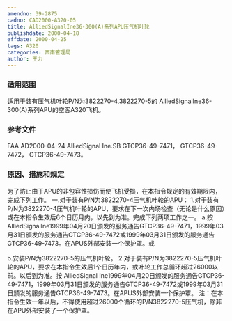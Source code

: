 ```yaml
---
amendno: 39-2875
cadno: CAD2000-A320-05
title: AlliedSignalIne36-300(A)系列APU压气机叶轮
publishdate: 2000-04-18
effdate: 2000-04-25
tags: A320
categories: 西南管理局
author: 王力
---
```


### 适用范围 
适用于装有压气机叶轮P/N为3822270-4,3822270-5的 AlliedSignalIne36-300(A)系列APU的空客A320飞机。

### 参考文件
FAA AD2000-04-24 AlliedSignal Ine.SB GTCP36-49-7471， GTCP36-49-7472， GTCP36-49-7473。

### 原因、措施和规定 
为了防止由于APU的非包容性损伤而使飞机受损，在本指令规定的有效期限内，完成下列工作。
一.对于装有P/N为3822270-4压气机叶轮的APU： 
  1.对于装有P/N为3822270-4压气机叶轮的APU，要求在下一次内场检查（无论是什么原因）或在本指令生效后6个日历月内，以先到为准。完成下列两项工作之一。 
 a.按AlliedSignalIne1999年04月20日颁发的服务通告GTCP36-49-7471，1999年03月31日颁发的服务通告GTCP36-49-7472或1999年03月31日颁发的服务通告GTCP36-49-7473。在APUS外部安装一个保护罩。或 
  
 b.安装P/N为3822270-5的压气机叶轮。 
  2.对于装有P/N为3822270-5压气机叶轮的APU，要求在本指令生效后1个日历年内，或叶轮工作总循环超过26000以前。以后到为准。按 AlliedSignal Ine1999年04月20日颁发的服务通告GTCP36-49-7471，1999年03月31日颁发的服务通告GTCP36-49-7472或1999年03月31日颁发的服务通告GTCP36-49-7473。在APUS外部安装一个保护罩。 
注：在本指令生效一年以后，不得使用超过26000个循环的P/N3822270-5压气机，除非在APU外部安装了一个保护罩。
